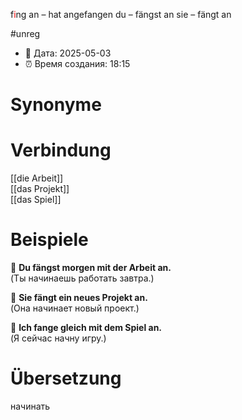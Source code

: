 f<span style="color:red">i</span>ng an – hat angefangen
du – fängst an
sie – fängt an

#unreg
- 📍 Дата: 2025-05-03
- ⏰ Время создания: 18:15
# Synonyme

# Verbindung 
[[die Arbeit]]  
[[das Projekt]]  
[[das Spiel]]
# Beispiele
🔹 **Du fängst morgen mit der Arbeit an.**  
(Ты начинаешь работать завтра.)

🔹 **Sie fängt ein neues Projekt an.**  
(Она начинает новый проект.)

🔹 **Ich fange gleich mit dem Spiel an.**  
(Я сейчас начну игру.)
# Übersetzung
начинать